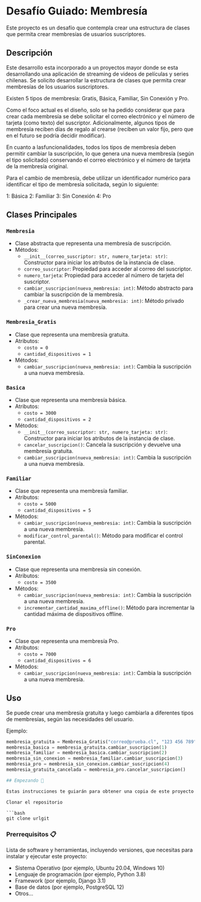# Desafío Guiado: Membresía

Este proyecto es un desafío que contempla crear una estructura de clases que permita crear membresías de usuarios suscriptores.

## Descripción

Este desarrollo esta incorporado a un proyectos mayor donde se esta desarrollando una aplicación de streaming de videos de películas y series chilenas.
Se solicito desarrollar la estructura de clases que permita crear membresías de los usuarios suscriptores. 

Existen 5 tipos de membresía: Gratis, Básica, Familiar, Sin Conexión y Pro.

Como el foco actual es el diseño, solo se ha pedido considerar que para crear cada membresía se debe solicitar el correo electrónico y el número de tarjeta (como texto) del suscriptor. Adicionalmente, algunos tipos de membresía reciben días de regalo al crearse (reciben un valor fijo, pero que en el futuro se podría decidir modificar). 

En cuanto a lasfuncionalidades, todos los tipos de membresía deben permitir cambiar la suscripción, lo que genera una nueva membresía (según el tipo solicitado) conservando el correo electrónico y el número de tarjeta de la membresía original.

Para el cambio de membresía, debe utilizar un identificador numérico para identificar el tipo de membresía solicitada, según lo siguiente:

1: Básica
2: Familiar
3: Sin Conexión
4: Pro

## Clases Principales

### `Membresia`

- Clase abstracta que representa una membresía de suscripción.
- Métodos:
  - `__init__(correo_suscriptor: str, numero_tarjeta: str)`: Constructor para iniciar los atributos de la instancia de clase.
  - `correo_suscriptor`: Propiedad para acceder al correo del suscriptor.
  - `numero_tarjeta`: Propiedad para acceder al número de tarjeta del suscriptor.
  - `cambiar_suscripcion(nueva_membresia: int)`: Método abstracto para cambiar la suscripción de la membresía.
  - `_crear_nueva_membresia(nueva_membresia: int)`: Método privado para crear una nueva membresía.

### `Membresia_Gratis`

- Clase que representa una membresía gratuita.
- Atributos:
  - `costo = 0`
  - `cantidad_dispositivos = 1`
- Métodos:
  - `cambiar_suscripcion(nueva_membresia: int)`: Cambia la suscripción a una nueva membresía.

### `Basica`

- Clase que representa una membresía básica.
- Atributos:
  - `costo = 3000`
  - `cantidad_dispositivos = 2`
- Métodos:
  - `__init__(correo_suscriptor: str, numero_tarjeta: str)`: Constructor para iniciar los atributos de la instancia de clase.
  - `cancelar_suscripcion()`: Cancela la suscripción y devuelve una membresía gratuita.
  - `cambiar_suscripcion(nueva_membresia: int)`: Cambia la suscripción a una nueva membresía.

### `Familiar`

- Clase que representa una membresía familiar.
- Atributos:
  - `costo = 5000`
  - `cantidad_dispositivos = 5`
- Métodos:
  - `cambiar_suscripcion(nueva_membresia: int)`: Cambia la suscripción a una nueva membresía.
  - `modificar_control_parental()`: Método para modificar el control parental.

### `SinConexion`

- Clase que representa una membresía sin conexión.
- Atributos:
  - `costo = 3500`
- Métodos:
  - `cambiar_suscripcion(nueva_membresia: int)`: Cambia la suscripción a una nueva membresía.
  - `incrementar_cantidad_maxima_offline()`: Método para incrementar la cantidad máxima de dispositivos offline.

### `Pro`

- Clase que representa una membresía Pro.
- Atributos:
  - `costo = 7000`
  - `cantidad_dispositivos = 6`
- Métodos:
  - `cambiar_suscripcion(nueva_membresia: int)`: Cambia la suscripción a una nueva membresía.

## Uso

Se puede crear una membresía gratuita y luego cambiarla a diferentes tipos de membresías, según las necesidades del usuario.

Ejemplo:

```python
membresia_gratuita = Membresia_Gratis("correo@prueba.cl", "123 456 789")
membresia_basica = membresia_gratuita.cambiar_suscripcion(1)
membresia_familiar = membresia_basica.cambiar_suscripcion(2)
membresia_sin_conexion = membresia_familiar.cambiar_suscripcion(3)
membresia_pro = membresia_sin_conexion.cambiar_suscripcion(4)
membresia_gratuita_cancelada = membresia_pro.cancelar_suscripcion()

## Empezando 🚀

Estas instrucciones te guiarán para obtener una copia de este proyecto en funcionamiento en tu máquina local para propósitos de desarrollo y pruebas.

Clonar el repositorio

```bash
git clone urlgit
```

### Prerrequisitos 📋

Lista de software y herramientas, incluyendo versiones, que necesitas para instalar y ejecutar este proyecto:

- Sistema Operativo (por ejemplo, Ubuntu 20.04, Windows 10)
- Lenguaje de programación (por ejemplo, Python 3.8)
- Framework (por ejemplo, Django 3.1)
- Base de datos (por ejemplo, PostgreSQL 12)
- Otros...
